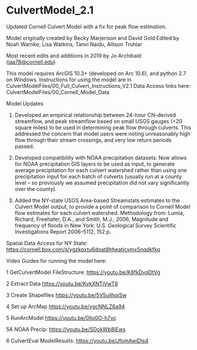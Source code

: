 # CulvertModel_2.1
Updated Cornell Culvert Model with a fix for peak flow estimation.

Model originally created by Becky Marjerison and David Gold
Edited by Noah Warnke, Lisa Watkins, Tanvi Naidu, Allison Truhlar

Most recent edits and additions in 2019 by Jo Archibald (jaa78@cornell.edu) 

This model requires ArcGIS 10.3+ (developed on Arc 10.6), and python 2.7 on Windows. 
Instructions for using the model are in CulvertModelFiles/00_Full_Culvert_Instructions_V2.1
Data Access links here: CulvertModelFiles/00_Cornell_Model_Data

Model Updates
1. Developed an empirical relationship between 24-hour CN-derived streamflow, and peak streamflow based on small USGS gauges (<20 square miles) to be used in determining peak flow through culverts.  This addressed the concern that model users were noting unreasonably high flow through their stream crossings, and very low return periods passed.

2. Developed compatibility with NOAA precipitation datasets:  Now allows for NOAA precipitation GIS layers to be used as input, to generate average precipitation for each culvert watershed rather than using one precipitation input for each batch of culverts (usually run at a county level – so previously we assumed precipitation did not vary significantly over the county).  

3. Added the NY-state USGS Area-based Streamstats estimates to the Culvert Model output, to provide a point of comparison to Cornell Model flow estimates for each culvert watershed. Methodology from: Lumia, Richard, Freehafer, D.A., and Smith, M.J., 2006, Magnitude and frequency of floods in New York: U.S. Geological Survey Scientific Investigations Report 2006–5112, 152 p. 

Spatial Data Access for NY State:
https://cornell.box.com/s/ygzkpxtu6doat8hheatjcvmx5nqdkfkq

Video Guides for running the model here: 

1 GetCulvertModel FileStructure: https://youtu.be/K6fkDvqDtVg 

2 Extract Data https://youtu.be/KykXNTjVwT8 

3 Create Shapefiles https://youtu.be/5V5uilhqiSw

4 Set up ArcMap https://youtu.be/ygcNNLZ6a94

5 RunArcModel https://youtu.be/0lIo0O-h7vc

5A NOAA Precip: https://youtu.be/SDokWb8lEws

6 CulvertEval ModelResults: https://youtu.be/JfomAwiDIs4




